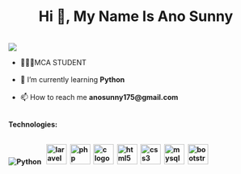 <h1 align="center">Hi 👋, My Name Is Ano Sunny</h1><br>
<img src="https://camo.githubusercontent.com/04855548f2cc0844e8338204a256bc2307fe6700b6ae7f4135cf6c5882b856f8/68747470733a2f2f6b6f6d617265762e636f6d2f67687076632f3f757365726e616d653d6a656e696e2d6a6f79266c6162656c3d50726f66696c65253230766965777326636f6c6f723d306537356236267374796c653d666c6174"/>
<ul>
  <li>👨🏻‍🎓MCA STUDENT</li><br>
  <li>🌱 I’m currently learning <b>Python</b></li><br>
  <li>📫 How to reach me <b>anosunny175@gmail.com</b></li><br>
</ul>
<b>Technologies:<b>
<p align="left">
  <br>
  <img src="https://img.icons8.com/color/48/000000/python.png" alt="Python"/> &nbsp
  <img src="https://cdn.jsdelivr.net/gh/devicons/devicon/icons/laravel/laravel-original.svg" height="40" alt="laravel logo"  />&nbsp
  <img src="https://cdn.jsdelivr.net/gh/devicons/devicon/icons/php/php-original.svg" height="40" alt="php logo"  />&nbsp
  <img src="https://cdn.jsdelivr.net/gh/devicons/devicon/icons/c/c-original.svg" height="40" alt="c logo"  />&nbsp
  <img src="https://cdn.jsdelivr.net/gh/devicons/devicon/icons/html5/html5-original.svg" height="40" alt="html5 logo" />&nbsp
  <img src="https://cdn.jsdelivr.net/gh/devicons/devicon/icons/css3/css3-original.svg" height="40" alt="css3 logo" />&nbsp
  <img src="https://cdn.jsdelivr.net/gh/devicons/devicon/icons/mysql/mysql-original.svg" height="40" alt="mysql logo" />&nbsp
  <img src="https://cdn.jsdelivr.net/gh/devicons/devicon/icons/bootstrap/bootstrap-original.svg" height="40" alt="bootstrap logo" />
</p>




